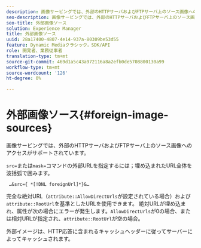 ```yaml
---
description: 画像サービングでは、外部のHTTPサーバおよびFTPサーバ上のソース画像へのアクセスがサポートされています。
seo-description: 画像サービングでは、外部のHTTPサーバおよびFTPサーバ上のソース画像へのアクセスがサポートされています。
seo-title: 外部画像ソース
solution: Experience Manager
title: 外部画像ソース
uuid: 28a17400-4807-4e14-937a-80309be53d55
feature: Dynamic Mediaクラシック，SDK/API
role: 開発者、業務従事者
translation-type: tm+mt
source-git-commit: 469d1a5c43a972116a8a2efb0de5708800130a99
workflow-type: tm+mt
source-wordcount: '126'
ht-degree: 0%

---
```



# 外部画像ソース{#foreign-image-sources}

画像サービングでは、外部のHTTPサーバおよびFTPサーバ上のソース画像へのアクセスがサポートされています。

`src=`または`mask=`コマンドの外部URLを指定するには；埋め込まれたURL全体を波括弧で囲みます。

` …&src={ *[!DNL foreignUrl]*}&…`

完全な絶対URL（`attribute::AllowDirectUrls`が設定されている場合）および`attribute::RootUrl`を基準としたURLを使用できます。 絶対URLが埋め込まれ、属性が次の場合にエラーが発生します。`AllowDirectUrls`が0の場合、または相対URLが指定され、`attribute::RootUrl`が空の場合。

外部イメージは、HTTP応答に含まれるキャッシュヘッダーに従ってサーバーによってキャッシュされます。
